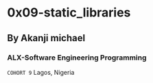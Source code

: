 # 0x09-static_libraries
## By Akanji michael
### ALX-Software Engineering Programming
``` COHORT 9 ```
Lagos, Nigeria

